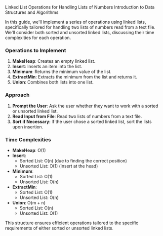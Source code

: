 Linked List Operations for Handling Lists of Numbers
Introduction to Data Structures and Algorithms

In this guide, we'll implement a series of operations using linked lists, specifically tailored for handling two lists of numbers read from a text file. We'll consider both sorted and unsorted linked lists, discussing their time complexities for each operation.

### Operations to Implement

1. **MakeHeap**: Creates an empty linked list.
2. **Insert**: Inserts an item into the list.
3. **Minimum**: Returns the minimum value of the list.
4. **ExtractMin**: Extracts the minimum from the list and returns it.
5. **Union**: Combines both lists into one list.

### Approach

1. **Prompt the User**: Ask the user whether they want to work with a sorted or unsorted linked list.
2. **Read Input from File**: Read two lists of numbers from a text file.
3. **Sort if Necessary**: If the user chose a sorted linked list, sort the lists upon insertion.

### Time Complexities

- **MakeHeap**: O(1)
- **Insert**:
  - Sorted List: O(n) (due to finding the correct position)
  - Unsorted List: O(1) (insert at the head)
- **Minimum**:
  - Sorted List: O(1)
  - Unsorted List: O(n)
- **ExtractMin**:
  - Sorted List: O(1)
  - Unsorted List: O(n)
- **Union**: O(m + n)
  - Sorted List: O(n) 
  - Unsorted List: O(1)

This structure ensures efficient operations tailored to the specific requirements of either sorted or unsorted linked lists.
